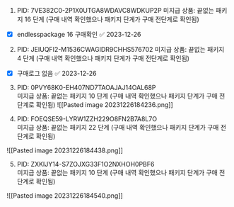 

1. PID: 7VE382C0-2P1X0UTGA8WDAVC8WDKUP2P
미지급 상품: 끝없는 패키지 16 단계 (구매 내역 확인했으나 패키지 단계가 구매 전단계로 확인됨)        

- [x] endlesspackage 16 구매확인 ✅ 2023-12-26



  
  

2. PID: JEIUQFI2-M1536CWAGIDR9CHHS576702
미지급 상품: 끝없는 패키지 4 단계 (구매 내역 확인했으나 패키지 단계가 구매 전단계로 확인됨)         

- [x] 구매로그 없음 ✅ 2023-12-26






3. PID: 0PVY68K0-EH407ND7TAOAJAJ14OAL68P  
미지급 상품: 끝없는 패키지 10 단계 (구매 내역 확인했으나 패키지 단계가 구매 전단계로 확인됨)
![[Pasted image 20231226184236.png]]



4. PID: FOEQSE59-LYRW1ZZH229O8FN2B7A8L7O  
미지급 상품: 끝없는 패키지 22 단계 (구매 내역 확인했으나 패키지 단계가 구매 전단계로 확인됨)

![[Pasted image 20231226184438.png]]





5. PID: ZXKIJY14-S7ZOJXG33F1O2NXHOH0PBF6  
미지급 상품: 끝없는 패키지 10 단계 (구매 내역 확인했으나 패키지 단계가 구매 전단계로 확인됨)

![[Pasted image 20231226184540.png]]